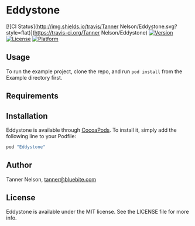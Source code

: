# Eddystone

[![CI Status](http://img.shields.io/travis/Tanner Nelson/Eddystone.svg?style=flat)](https://travis-ci.org/Tanner Nelson/Eddystone)
[![Version](https://img.shields.io/cocoapods/v/Eddystone.svg?style=flat)](http://cocoapods.org/pods/Eddystone)
[![License](https://img.shields.io/cocoapods/l/Eddystone.svg?style=flat)](http://cocoapods.org/pods/Eddystone)
[![Platform](https://img.shields.io/cocoapods/p/Eddystone.svg?style=flat)](http://cocoapods.org/pods/Eddystone)

## Usage

To run the example project, clone the repo, and run `pod install` from the Example directory first.

## Requirements

## Installation

Eddystone is available through [CocoaPods](http://cocoapods.org). To install
it, simply add the following line to your Podfile:

```ruby
pod "Eddystone"
```

## Author

Tanner Nelson, tanner@bluebite.com

## License

Eddystone is available under the MIT license. See the LICENSE file for more info.
